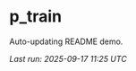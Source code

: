 # p_train

Auto-updating README demo.

<!--START_SECTION:status-->
_Last run: 2025-09-17 11:25 UTC_
<!--END_SECTION:status-->





























































































































































































































































































































































































































































































































































































